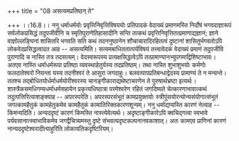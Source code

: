 +++
title = "08 असत्यमप्रतिष्ठन् ते"

+++
।।16.8।। ननु धर्माधर्मयोः प्रवृत्तिनिवृत्तिविषययोः प्रतिपादकं वेदाख्यं
प्रमाणमस्ति निर्दोषं भगवदाज्ञारूपं सर्वलोकप्रसिद्धं तदुपजीवीनि च
स्मृतिपुराणेतिहासादीनि सन्ति तत्कथं
प्रवृत्तिनिवृत्तितत्प्रमाणाद्यज्ञानं; ज्ञाने वाज्ञोल्लङ्घिनां शासितरि
भगवति सति कथं तदननुष्ठानेन शौचाचारादिरहितत्वं दुष्टानां शासितुर्भगवतोऽपि
लोकवेदप्रसिद्धत्वादत आह -- असत्यमिति। सत्यमबाधिततात्पर्यविषयं
तत्त्वावेदकं वेदाख्यं प्रमाणं तदुपजीवि पुराणादि च नास्ति तत्र तदसत्यम्।
वेदस्वरूपस्य प्रत्यक्षसिद्धत्वेऽपि तत्प्रामाण्यानभ्युपगमाद्विशिष्टाभावः।
अतएव नास्ति धर्माधर्मरूपा प्रतिष्ठा व्यवस्थाहेतुर्यस्य तदप्रतिष्ठम्। तथा
नास्ति शुभाशुभयोः कर्मणोः फलदातेश्वरो नियन्ता यस्य तदनीश्वरं ते आसुरा
जगदाहुः। बलवत्पापप्रतिबन्धाद्वेदस्य प्रामाण्यं ते न मन्यन्ते। ततश्च
तद्बोधितयोर्धर्माधर्मयोरीश्वरस्य चानङ्गीकाराद्यथेष्टाचरणेन ते
पुरुषार्थभ्रष्टा इत्यर्थः। शास्त्रैकसमधिगम्यधर्माधर्मसहायेन
प्रकृत्यधिष्ठात्रा परमेश्वरेण रहितं जगदिष्यते चेत्कारणाभावात्कथं
तदुत्पत्तिरित्याशङ्क्याह -- अपरस्परेति। अपरस्परसंभूतं कामप्रयुक्तयोः
स्त्रीपुंसयोरन्योन्यसंयोगात्संभूतं जगत्कामहैतुकं कामहेतुकमेव कामहैतुकं
कामातिरिक्तकारणशून्यम्। ननु धर्माद्यप्यस्ति कारणं नेत्याह -- किमन्यदिति।
अन्यददृष्टं कारणं किमस्ति नास्त्येवेत्यर्थः। अदृष्टाङ्गीकारेऽपि
क्वचिद्गत्वा स्वभावे पर्यवसानात्स्वाभाविकमेव जगद्वैचित्र्यमस्तु दृष्टे
संभवत्यदृष्टकल्पनानवकाशात्। अतः कामएव प्राणिनां कारणं
नान्यददृष्टेश्वरादीत्याहुरिति लोकायतिकदृष्टिरियम्।
